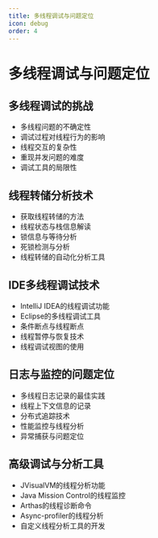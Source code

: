 ```yaml
---
title: 多线程调试与问题定位
icon: debug
order: 4
---
```


# 多线程调试与问题定位

## 多线程调试的挑战

- 多线程问题的不确定性
- 调试过程对线程行为的影响
- 线程交互的复杂性
- 重现并发问题的难度
- 调试工具的局限性

## 线程转储分析技术

- 获取线程转储的方法
- 线程状态与栈信息解读
- 锁信息与等待分析
- 死锁检测与分析
- 线程转储的自动化分析工具

## IDE多线程调试技术

- IntelliJ IDEA的线程调试功能
- Eclipse的多线程调试工具
- 条件断点与线程断点
- 线程暂停与恢复技术
- 线程调试视图的使用

## 日志与监控的问题定位

- 多线程日志记录的最佳实践
- 线程上下文信息的记录
- 分布式追踪技术
- 性能监控与线程分析
- 异常捕获与问题定位

## 高级调试与分析工具

- JVisualVM的线程分析功能
- Java Mission Control的线程监控
- Arthas的线程诊断命令
- Async-profiler的线程分析
- 自定义线程分析工具的开发
